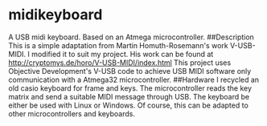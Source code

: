 # midikeyboard
A USB midi keyboard. Based on an Atmega microcontroller.
##Description
This is a simple adaptation from Martin Homuth-Rosemann's work V-USB-MIDI. I modified it to suit my project. His work can be found at http://cryptomys.de/horo/V-USB-MIDI/index.html
This project uses Objective Development's V-USB code to achieve USB MIDI software only communication with a Atmega32 microcontroller. 
##Hardware
I recycled an old casio keyboard for frame and keys. The microcontroller reads the key matrix and send a suitable MIDI message through USB. The keyboard be either be used with Linux or Windows. Of course, this can be adapted to other microcontrollers and keyboards.

